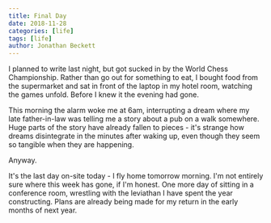 ```yaml
---
title: Final Day
date: 2018-11-28
categories: [life]
tags: [life]
author: Jonathan Beckett
---
```


I planned to write last night, but got sucked in by the World Chess Championship. Rather than go out for something to eat, I bought food from the supermarket and sat in front of the laptop in my hotel room, watching the games unfold. Before I knew it the evening had gone.

This morning the alarm woke me at 6am, interrupting a dream where my late father-in-law was telling me a story about a pub on a walk somewhere. Huge parts of the story have already fallen to pieces - it's strange how dreams disintegrate in the minutes after waking up, even though they seem so tangible when they are happening.

Anyway.

It's the last day on-site today - I fly home tomorrow morning. I'm not entirely sure where this week has gone, if I'm honest. One more day of sitting in a conference room, wrestling with the leviathan I have spent the year constructing. Plans are already being made for my return in the early months of next year.